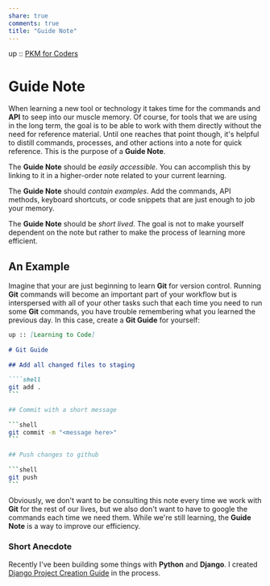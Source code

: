 ```yaml
---  
share: true  
comments: true  
title: "Guide Note"  
---  
```

up :: [PKM for Coders](./PKM-for-Coders.md)  
  
# Guide Note  
  
When learning a new tool or technology it takes time for the commands and **API** to seep into our muscle memory. Of course, for tools that we are using in the long term, the goal is to be able to work with them directly without the need for reference material. Until one reaches that point though, it's helpful to distill commands, processes, and other actions into a note for quick reference. This is the purpose of a **Guide Note**.  
  
The **Guide Note** should be *easily accessible*. You can accomplish this by linking to it in a higher-order note related to your current learning.  
  
The **Guide Note** should *contain examples*. Add the commands, API methods, keyboard shortcuts, or code snippets that are just enough to job your memory.  
  
The **Guide Note** should be *short lived*. The goal is not to make yourself dependent on the note but rather to make the process of learning more efficient.  
  
## An Example  
Imagine that your are just beginning to learn **Git** for version control. Running **Git** commands will become an important part of your workflow but is interspersed with all of your other tasks such that each time you need to run some **Git** commands, you have trouble remembering what you learned the previous day. In this case, create a **Git Guide** for yourself:  
  
````markdown  
up :: [Learning to Code]  
  
# Git Guide  
  
## Add all changed files to staging  
  
````shell  
git add .  
```  
  
## Commit with a short message  
  
```shell  
git commit -m "<message here>"  
```  
  
## Push changes to github  
  
```shell  
git push  
```  
````  
  
  
Obviously, we don't want to be consulting this note every time we work with **Git** for the rest of our lives, but we also don't want to have to google the commands each time we need them. While we're still learning, the **Guide Note** is a way to improve our efficiency.  
  
### Short Anecdote  
Recently I've been building some things with **Python** and **Django**. I created [Django Project Creation Guide](./Django-Project-Creation-Guide.md) in the process.